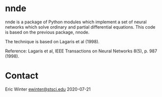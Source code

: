 # nnde
nnde is a package of Python modules which implement a set of neural networks
which solve ordinary and partial differential equations. This code is based
on the previous package, nnode.

The technique is based on Lagaris et al (1998).

Reference: Lagaris et al, IEEE Transactions on Neural Networks 8(5),
p. 987 (1998).

# Contact

Eric Winter
ewinter@stsci.edu
2020-07-21
